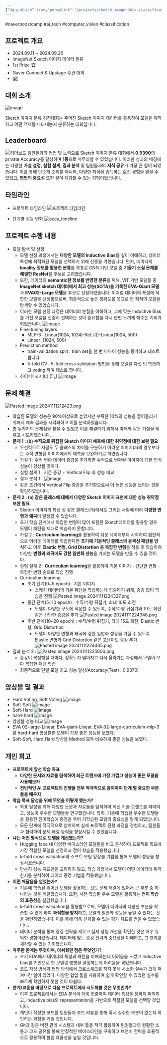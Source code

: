 ```yaml
---
{"dg-publish":true,"permalink":"/projects/sketch-image-data-classification-1st/","created":"2024-11-09T19:00:30.487+09:00","updated":"2024-11-13T23:40:17.421+09:00"}
---
```


#naverboostcamp #ai_tech #computer_vision #classification
## 프로젝트 개요
- 2024.09.11 ~ 2024.09.26
- ImageNet Sketch 이미지 데이터 분류
- 1st Prize 🏆
- Naver Connect & Upstage 주관 대회
- [git](https://github.com/boostcampaitech7/level1-imageclassification-cv-18)
## 대회 소개
![image](https://github.com/user-attachments/assets/e889ae72-c64f-48bb-95f0-ce7c73d56e4c)

Sketch 이미지 분류 경진대회는 주어진 Sketch 이미지 데이터를 활용하여 모델을 제작하고 어떤 객체를 나타내는지 분류하는 대회입니다.

## Leaderboard
![리더보드](https://github.com/user-attachments/assets/05f98560-85fb-43b7-b272-bef54f9a97e1)
	 팀원들과의 협업 및 노력으로 Sketch 이미지 분류 대회에서 **0.9390**의 private Accuracy를 달성하며 **1등**으로 마무리할 수 있었습니다. 이러한 성과의 배경에는 다양한 **가설 설정, 실험 설계, 결과 분석** 및 팀원들과의 **지식 공유**가 가장 큰 힘이 되었습니다. 이를 통해 단순히 순위뿐 아니라, 다양한 지식을 습득하는 값진 경험을 얻을 수 있었고, **협업의 중요성** 또한 깊이 체감할 수 있는 경험이었습니다.
## 타임라인
- 프로젝트 타임라인
![프로젝트 타임라인](https://github.com/user-attachments/assets/82d524f8-79c1-4bbb-ab78-44b9220b8d8b)

- 단계별 성능 변화 
![accu_timeline](https://github.com/user-attachments/assets/e2109364-d711-40a8-b5e0-2ffb7330e616)

## 프로젝트 수행 내용
- 모델 탐색 및 선정
	- 모델 선정 과정에서는 **다양한 모델의 Inductive Bias**를 깊이 이해하고, 데이터 특성에 최적화된 모델을 선택하기 위해 신중을 기했습니다. 먼저, 데이터의 **locality 정보를 활용한 분류**를 목표로 CNN 기반 모델 중 **기울기 소실 문제를 해결한 ResNet**을 후보로 고려했습니다.
	- 또한, 데이터의 **semantic한 정보를 반영한 분류**를 위해, ViT 기반 모델들 중 **ImageNet sketch 데이터에서 최고 성능(SOTA)을 기록한 EVA-Giant 모델**과 **EVA02-Large 모델**을 후보로 선정하였습니다. 이처럼 데이터의 특성에 적합한 모델을 선정함으로써, 최종적으로 높은 정확도를 목표로 한 최적의 모델을 탐색할 수 있었습니다.
	- 이러한 모델 선정 과정은 데이터의 본질을 이해하고, 그에 맞는 Inductive Bias를 가진 모델을 신중히 선택하는 것이 중요함을 다시 한번 느끼게 해주는 기회가 되었습니다.
	![image](https://github.com/user-attachments/assets/0302c586-42ae-492f-be48-292009b86f77)
	- Fine-tuning layers
		- MLP-3 : Linear(1024, 1024)-ReLU()-Linear(1024, 500)
		- Linear :(1024, 500)
	- Prediction method
		- train-validation split : train set을 한 번 나누어 성능을 평가하고 테스트 합니다.
		- 5-fold CV : 5-fold cross validation 방법을 통해 모델을 다섯 번 학습하고 voting 하여 테스트 합니다.
	- 하이퍼파라미터 튜닝
	![image](https://github.com/user-attachments/assets/b6e1b279-b541-434e-abba-5267f93bba9b)
## 문제 해결
![Pasted image 20241111212423.png](/img/user/Pasted%20image%2020241111212423.png)
- 학습된 모델의 성능은 90%이상으로 높았지만 부족한 10%의 성능을 끌어올리기 위해서 예측 결과를 시각화하고 이를 분석하였습니다.
- 총 두가지의 문제점을 찾을 수 있었고 이를 해결하기 위해서 아래와 같은 가설을 세우고 시도하였습니다.
- **문제 1 : (b) 수직으로 뒤집힌 Sketch 이미지 예측에 대한 취약점에 대한 보완 필요**
	- 우선적으로 사람도 두 클래스의 차이를 구분하기 어려운 이미지(a)의 경우보다는 수직 변형된 이미지에서의 예측을 보완하기로 하였습니다.
	- 가설 1 : 수직 변환 데이터 증강을 추가하면 수직으로 변환된 이미지에 대한 인식 성능이 향상될 것이다.
	- 실험 설계 1 : 기존 증강 + Vertical Flip 후 성능 비교
	- 결과 분석 1 : 
	![image](https://github.com/user-attachments/assets/15b09b70-0a0d-4df0-a064-f6b4e20a6126)
	- 같은 조건에서 Vertical Flip 증강을 추가함으로써 더 높은 성능을 보이는 것을 확인하였습니다.
- **문제 2 : (a) 같은 클래스에 대해서 다양한 Sketch 이미지 표현에 대한 성능 취약점 보완 필요**
	- Sketch 이미지의 특성 상 같은 클래스(개)에서도 그리는 사람에 따라 **다양한 변형과 왜곡**이 발생할 수 있습니다.
	- 초기 학습 단계에서 복잡한 변형이 많이 포함된 Sketch데이터를 활용할 경우 모델이 패턴을 제대로 학습하지 못합니다.
	- 가설 2 : **Curriculum learning**을 활용하여 쉬운 데이터부터 시작하여 점진적으로 어려운 데이터를 학습한다면 **초기에 기본적인 클래스의 윤곽선 패턴을 인식**하고 이후 **Elastic 변형, Grid Distortion 등 복잡한 변형**을 적용 후 학습하여 다양한 **변형과 왜곡에도 강한 일반화 성능**을 가지는 모델을 만들 수 있을 것이다. 
	- 실험 설계 2 : **Curriculum learning**을 활용하여 기본 이미지 - 간단한 변형 - 복잡한 변형 순으로 학습 진행
	- Curriculum learning
		- 초기 단계(0~5 epoch) : 기본 이미지
			- 스케치 데이터의 기본 패턴을 학습하는데 집중하기 위해, 증강 없이 학습을 진행
			 ![Pasted image 20241111224327.png](/img/user/Pasted%20image%2020241111224327.png|100)
		- 중간 단계(5~10 epoch) : 수직/수평 뒤집기, 최대 10도 회전
			- 모델이 다양한 구도에 적응할 수 있도록, 수직/수평 뒤집기와 10도 회전 같은 간단한 증강을 추가
			![Pasted image 20241111224348.png](/img/user/Pasted%20image%2020241111224348.png)
		- 후반 단계(10~20 epoch) : 수직/수평 뒤집기, 최대 15도 회전, Elastic 변형, Grid Distortion
			- 모델이 다양한 변형과 왜곡에 강한 일반화 성능을 가질 수 있도록 Elastic 변형과 Grid Distortion 같은 고난이도 증강 추가
			![Pasted image 20241111224405.png](/img/user/Pasted%20image%2020241111224405.png|100)
- 결과 분석 2 : 
	![Pasted image 20241111225000.png](/img/user/Pasted%20image%2020241111225000.png)
	- 증강이 복잡해질 때마다, 정확도가 떨어지고 다시 올라가는 과정에서 모델이 보다 복잡한 패턴 학습
	- 최종적으로 단일 모델 최고 성능 달성(Accuracy(Test) : 0.9370)

## 앙상블 및 결과
- Hard Voting, Soft Voting
![image](https://github.com/user-attachments/assets/34e6350e-a600-451f-a148-ab25359eb4bc)
- Soft-Soft
![image](https://github.com/user-attachments/assets/12143ac2-88a5-4a29-bb42-0ca47834625f)
- Soft-Hard
![image](https://github.com/user-attachments/assets/3923ba34-a779-40ee-b178-16ce783c5fb6)
- hard-hard
![image](https://github.com/user-attachments/assets/395f99f5-2339-49b9-87e2-d245b9f2f3b3)
- 앙상블 성능 비교
![image](https://github.com/user-attachments/assets/10d75c04-f6c0-44c0-8228-f9133998e50e)
- EVA 02-large-Linear, EVA-giant-Linear, EVA 02-large-curriculum-mlp-3 를 hard-hard 앙상블한 모델이 가장 좋은 성능을 보였다.
- Soft-Soft, Hard,Hard 앙상블 Method 모두 비슷하게 좋은 성능을 보였다.

## 개인 회고
- **프로젝트에 앞선 학습 목표**
	- **다양한 문서와 자료를 탐색하여 최근 트렌드에 가장 가깝고 성능이 좋은 모델을 사용해보자**
	- **전반적인 AI 프로젝트의 진행을 전부 적극적으로 참여하여 단계 별 중요한 부분들을 배우자**
- **학습 목표 달성을 위해 무엇을 어떻게 했는가?**
	- 목표 달성을 위해 다양한 논문과 자료들을 탐색하며 최신 기술 트렌드를 파악하고, 성능이 우수한 모델들을 연구했습니다. 특히, 기존에 학습된 우수한 모델들을 활용한 전이학습에 중점을 두어 기학습된 모델의 중요성을 알게 되었습니다.
	- 모든 단계에 적극적으로 참여하며 실제 프로젝트 진행 과정을 경험하고, 팀원들과 협력하여 문제 해결 능력을 향상시킬 수 있었습니다.
- **나는 어떤 방식으로 모델을 개선했는가?**
	- Hugging face 내 다양한 베이스라인 모델들을 비교 분석하여 프로젝트 목표에 가장 적합한 모델을 선정하고 전이 학습을 적용했습니다.
	- k-fold cross validation과 소프트 보팅 앙상블 기법을 통해 모델의 성능을 향상시켰습니다. 
	- 단순히 성능 지표만을 고려하지 않고, 학습 과정에서 모델이 어떤 데이터에 취약한지를 분석하여 데이터 증강 기법을 적용했습니다.
- **어떤 깨달음을 얻었는가?**
	- 기존에 학습된 뛰어난 모델을 활용하는 것도 문제 해결에 있어서 큰 부분 중 하나라는 것을 깨달았습니다. 또한, 사전 학습된 우수 모델을 활용하는 **전이 학습의 효용성**을 실감했습니다.
	- k-fold cross validation을 활용함으로써, 모델이 데이터의 다양한 부분을 학습할 수 있게 하여 **과적합을 방지**하고, 모델의 일반화 성능을 높일 수 있다는 것을 확인하였습니다. 이를 통해 더욱 신뢰할 수 있는 평가 지표를 얻을 수 있었습니다.
	- 데이터 분석을 통해 증강 전략을 세우고 실제 성능 개선을 확인한 것은 매우 유익한 경험이었습니다. 데이터에 맞는 증강 전략의 중요성을 이해하고, 그 효과를 체감할 수 있는 기회였습니다.
- **마주한 한계는 무엇이며, 아쉬웠던 점은 무엇인가?**
	- 초기 EDA에서 데이터의 특성과 패턴을 이해하는데 어려움을 느꼈고 Inductive bias를 기반으로 한 모델링 방향을 설정하는데 어려움을 겪었습니다.
	- 코드 작성 방식과 협업 방식에서 크로스체크를 하지 못해 사소한 실수가 크게 퍼져나간 일이 있었다. 다양한 협업 툴을 사용하여 쉽게 확인할 수 있었던 실수를 빠르게 확인하지 못한 것이 아쉽다.
- **한계/교훈을 바탕으로 다음 프로젝트에서 시도해볼 것은 무엇인가?**
	- 이후 프로젝트에서는 EDA 분석에 더욱 집중하여 데이터 특성을 정확히 파악하고, inductive bias와 representation을 기반으로 적절한 모델을 선택할 것입니다.
	- 개인이 작성한 코드를 팀원들과 코드 리뷰를 통해 혹시 실수한 부분이 없는지 확인하는 과정을 거칠 것입니다.
	- Git과 같은 버전 관리 시스템과 내부 툴을 적극 활용하여 팀원들과의 원활한 소통과 코드 공유를 통해 안정적인 베이스라인을 구축하고 브랜치 전략을 효율적으로 활용하여 협업 효율성을 높일 것입니다.
